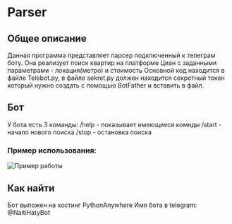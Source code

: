# Parser
## Общее описание
Данная программа представляет парсер подключенный к телеграм боту.
Она реализует поиск квартир на платформе Циан с заданными параметрами - локация(метро) и стоимость
Основной код находится в файле Telebot.py, в файле sekret.py должен находится секретный токен который нужно создать с помощью BotFather и вставить в файл.
## Бот
У бота есть 3 команды:
/help - показывает имеющиеся комнды
/start - начало нового поиска
/stop - остановка поиска
### Пример использования:
![Пример работы](https://github.com/IoannBL/Parser/assets/98663779/ad1847f6-0e94-4fe9-acdd-a6ffe6aa548f)
## Как найти
Бот выложен на хостинг PythonAnywhere
Имя бота в telegram: @NaitiHatyBot
